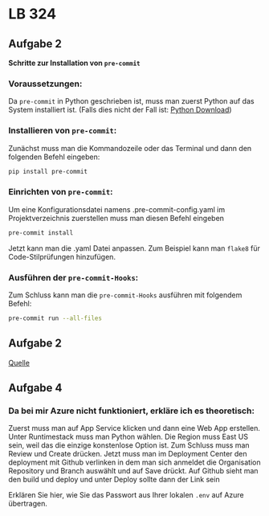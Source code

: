 # LB 324

## Aufgabe 2
**Schritte zur Installation von `pre-commit`**

### Voraussetzungen:
   Da `pre-commit` in Python geschrieben ist, muss man zuerst Python auf das System installiert ist. (Falls dies nicht der Fall ist: [Python Download](https://www.python.org/downloads/))

### Installieren von `pre-commit`:
   Zunächst muss man die Kommandozeile oder das Terminal und dann den folgenden Befehl eingeben:
   ```bash
   pip install pre-commit
   ```

### Einrichten von `pre-commit`:
   Um eine Konfigurationsdatei namens .pre-commit-config.yaml im Projektverzeichnis zuerstellen muss man diesen Befehl eingeben 
   ```bash
   pre-commit install
   ```
   Jetzt kann man die .yaml Datei anpassen. Zum Beispiel kann man `flake8` für Code-Stilprüfungen hinzufügen.

### Ausführen der `pre-commit-Hooks`:
   Zum Schluss kann man die `pre-commit-Hooks` ausführen mit folgendem Befehl:
   ```bash
   pre-commit run --all-files
   ```
## Aufgabe 2
   [Quelle](https://docs.github.com/en/actions/automating-builds-and-tests/building-and-testing-python)

## Aufgabe 4

### Da bei mir Azure nicht funktioniert, erkläre ich es theoretisch:
   
   Zuerst muss man auf App Service klicken und dann eine Web App erstellen. 
   Unter Runtimestack muss man Python wählen.
   Die Region muss East US sein, weil das die einzige konstenlose Option ist.
   Zum Schluss muss man Review und Create drücken.
   Jetzt muss man im Deployment Center den deployment mit Github verlinken in dem man sich anmeldet die Organisation Repository und Branch auswählt und auf Save drückt. 
   Auf Github sieht man den build und deploy und unter Deploy sollte dann der Link sein
   
   Erklären Sie hier, wie Sie das Passwort aus Ihrer lokalen `.env` auf Azure übertragen.

